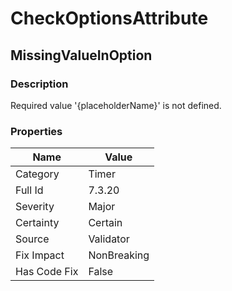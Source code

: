 ﻿---  
uid: Validator_7_3_20  
---

# CheckOptionsAttribute

## MissingValueInOption

### Description

Required value '{placeholderName}' is not defined.

### Properties

| Name         | Value       |
| ------------ | ----------- |
| Category     | Timer       |
| Full Id      | 7.3.20      |
| Severity     | Major       |
| Certainty    | Certain     |
| Source       | Validator   |
| Fix Impact   | NonBreaking |
| Has Code Fix | False       |
